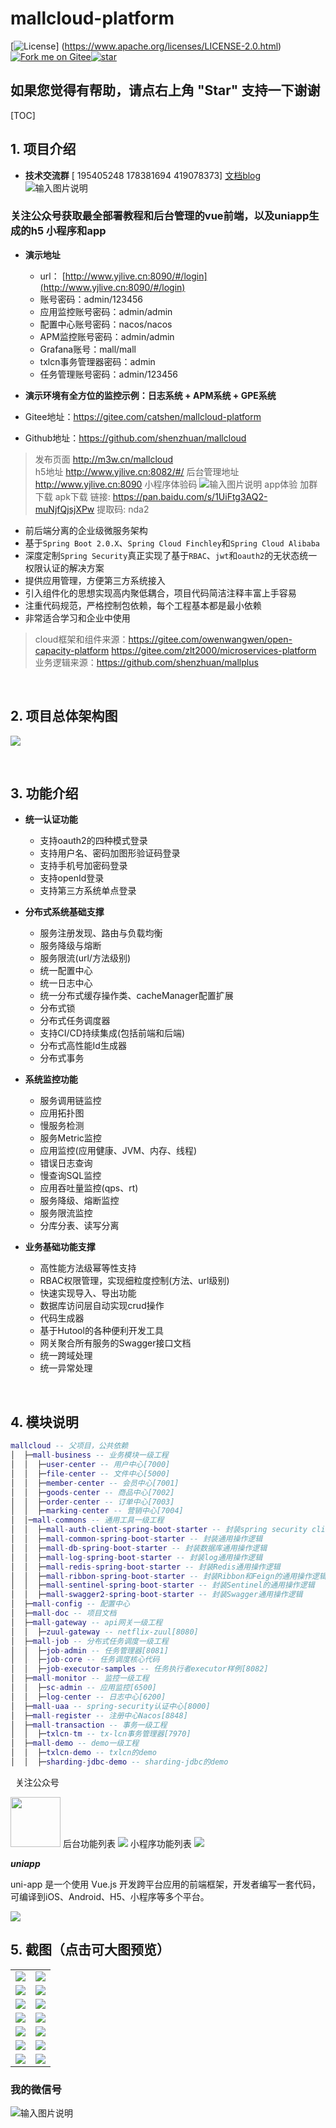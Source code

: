 # mallcloud-platform

[![License](https://img.shields.io/badge/license-Apache%202-4EB1BA.svg)]
(https://www.apache.org/licenses/LICENSE-2.0.html)<a href='https://gitee.com/catshen/mallcloud-platform'><img src='https://gitee.com/catshen/mallcloud-platform/widgets/widget_4.svg' alt='Fork me on Gitee'></img></a><a href='https://gitee.com/catshen/mallcloud-platform/stargazers'><img src='https://gitee.com/catshen/mallcloud-platform/badge/star.svg?theme=dark' alt='star'></img></a>

## 如果您觉得有帮助，请点右上角 "Star" 支持一下谢谢

[TOC]

## 1. 项目介绍

* **技术交流群** [ 195405248 178381694 419078373]
[文档blog]( http://yjlive.cn:8084/#/)
![输入图片说明](https://images.gitee.com/uploads/images/2020/0109/102351_cfd0b0c7_134431.png "屏幕截图.png")
### 关注公众号获取最全部署教程和后台管理的vue前端，以及uniapp生成的h5 小程序和app


* **演示地址**
  * url： [http://www.yjlive.cn:8090/#/login](http://www.yjlive.cn:8090/#/login)
  * 账号密码：admin/123456
  * 应用监控账号密码：admin/admin
  * 配置中心账号密码：nacos/nacos
  * APM监控账号密码：admin/admin
  * Grafana账号：mall/mall
  * txlcn事务管理器密码：admin
  * 任务管理账号密码：admin/123456
* **演示环境有全方位的监控示例：日志系统 + APM系统 + GPE系统**

* Gitee地址：https://gitee.com/catshen/mallcloud-platform
* Github地址：https://github.com/shenzhuan/mallcloud

>   发布页面 http://m3w.cn/mallcloud  
>   h5地址  http://www.yjlive.cn:8082/#/ 
>  后台管理地址 http://www.yjlive.cn:8090 
>  小程序体验码
>  ![输入图片说明](https://images.gitee.com/uploads/images/2019/0621/100856_b901ecef_134431.png "屏幕截图.png")
>  app体验 加群下载
>  apk下载 链接: https://pan.baidu.com/s/1UiFtg3AQ2-muNjfQjsjXPw 提取码: nda2

* 前后端分离的企业级微服务架构
* 基于`Spring Boot 2.0.X`、`Spring Cloud Finchley`和`Spring Cloud Alibaba`
* 深度定制`Spring Security`真正实现了基于`RBAC`、`jwt`和`oauth2`的无状态统一权限认证的解决方案
* 提供应用管理，方便第三方系统接入
* 引入组件化的思想实现高内聚低耦合，项目代码简洁注释丰富上手容易
* 注重代码规范，严格控制包依赖，每个工程基本都是最小依赖
* 非常适合学习和企业中使用
> cloud框架和组件来源：https://gitee.com/owenwangwen/open-capacity-platform
https://gitee.com/zlt2000/microservices-platform
> 业务逻辑来源：https://github.com/shenzhuan/mallplus

&nbsp;

## 2. 项目总体架构图

![](http://processon.com/chart_image/5c7f2ad6e4b02b2ce48d6835.png?_=1554621571250)

&nbsp;

## 3. 功能介绍

* **统一认证功能**
  * 支持oauth2的四种模式登录
  * 支持用户名、密码加图形验证码登录
  * 支持手机号加密码登录
  * 支持openId登录
  * 支持第三方系统单点登录

* **分布式系统基础支撑**
  * 服务注册发现、路由与负载均衡
  * 服务降级与熔断
  * 服务限流(url/方法级别)
  * 统一配置中心
  * 统一日志中心
  * 统一分布式缓存操作类、cacheManager配置扩展
  * 分布式锁
  * 分布式任务调度器
  * 支持CI/CD持续集成(包括前端和后端)
  * 分布式高性能Id生成器
  * 分布式事务
* **系统监控功能**
  * 服务调用链监控
  * 应用拓扑图
  * 慢服务检测
  * 服务Metric监控
  * 应用监控(应用健康、JVM、内存、线程)
  * 错误日志查询
  * 慢查询SQL监控
  * 应用吞吐量监控(qps、rt)
  * 服务降级、熔断监控
  * 服务限流监控
  * 分库分表、读写分离
* **业务基础功能支撑**
  * 高性能方法级幂等性支持
  * RBAC权限管理，实现细粒度控制(方法、url级别)
  * 快速实现导入、导出功能
  * 数据库访问层自动实现crud操作
  * 代码生成器
  * 基于Hutool的各种便利开发工具
  * 网关聚合所有服务的Swagger接口文档
  * 统一跨域处理
  * 统一异常处理

&nbsp;

## 4. 模块说明

```lua
mallcloud -- 父项目，公共依赖
│  ├─mall-business -- 业务模块一级工程
│  │  ├─user-center -- 用户中心[7000]
│  │  ├─file-center -- 文件中心[5000]
│  │  ├─member-center -- 会员中心[7001]
│  │  ├─goods-center -- 商品中心[7002]
│  │  ├─order-center -- 订单中心[7003]
│  │  ├─marking-center -- 营销中心[7004]
│  │─mall-commons -- 通用工具一级工程
│  │  ├─mall-auth-client-spring-boot-starter -- 封装spring security client端的通用操作逻辑
│  │  ├─mall-common-spring-boot-starter -- 封装通用操作逻辑
│  │  ├─mall-db-spring-boot-starter -- 封装数据库通用操作逻辑
│  │  ├─mall-log-spring-boot-starter -- 封装log通用操作逻辑
│  │  ├─mall-redis-spring-boot-starter -- 封装Redis通用操作逻辑
│  │  ├─mall-ribbon-spring-boot-starter -- 封装Ribbon和Feign的通用操作逻辑
│  │  ├─mall-sentinel-spring-boot-starter -- 封装Sentinel的通用操作逻辑
│  │  ├─mall-swagger2-spring-boot-starter -- 封装Swagger通用操作逻辑
│  ├─mall-config -- 配置中心
│  ├─mall-doc -- 项目文档
│  ├─mall-gateway -- api网关一级工程
│  │  ├─zuul-gateway -- netflix-zuul[8080]
│  ├─mall-job -- 分布式任务调度一级工程
│  │  ├─job-admin -- 任务管理器[8081]
│  │  ├─job-core -- 任务调度核心代码
│  │  ├─job-executor-samples -- 任务执行者executor样例[8082]
│  ├─mall-monitor -- 监控一级工程
│  │  ├─sc-admin -- 应用监控[6500]
│  │  ├─log-center -- 日志中心[6200]
│  ├─mall-uaa -- spring-security认证中心[8000]
│  ├─mall-register -- 注册中心Nacos[8848]
│  ├─mall-transaction -- 事务一级工程
│  │  ├─txlcn-tm -- tx-lcn事务管理器[7970]
│  ├─mall-demo -- demo一级工程
│  │  ├─txlcn-demo -- txlcn的demo
│  │  ├─sharding-jdbc-demo -- sharding-jdbc的demo
```

&nbsp;
关注公众号


<img src="https://images.gitee.com/uploads/images/2019/0519/174631_65c2a4e8_134431.png" width="80px" height="80px" />
后台功能列表
<img src="https://images.gitee.com/uploads/images/2019/0519/170418_d276b6b4_134431.png"  />
小程序功能列表
<img src="https://images.gitee.com/uploads/images/2019/0519/170631_20a127ce_134431.png"  />

 **_uniapp_** 

uni-app 是一个使用 Vue.js 开发跨平台应用的前端框架，开发者编写一套代码，可编译到iOS、Android、H5、小程序等多个平台。

<img src="https://images.gitee.com/uploads/images/2019/0528/141610_0b812292_134431.jpeg"/>


## 5. 截图（点击可大图预览）

<table>
	<tr>
        <td><img src="https://images.gitee.com/uploads/images/2019/0227/143436_8e50f9d7_134431.png"/></td>
        <td><img src="https://images.gitee.com/uploads/images/2019/0227/143541_d6e7e8cf_134431.png"/></td>
    </tr>
	<tr>
        <td><img src="https://gitee.com/mall2000/images/raw/master/持续集成2.png"/></td>
        <td><img src="https://images.gitee.com/uploads/images/2019/0227/143730_d774a078_134431.png"/></td>
    </tr>
    <tr>
        <td><img src="https://images.gitee.com/uploads/images/2019/0326/194809_7edfd067_134431.png"/></td>
        <td><img src="https://images.gitee.com/uploads/images/2019/0326/194834_957a6ead_134431.png"/></td>
    </tr>
    <tr>
        <td><img src="https://images.gitee.com/uploads/images/2019/0227/150238_8c31af66_134431.png"/></td>
        <td><img src="https://images.gitee.com/uploads/images/2019/0227/150601_b743e1c6_134431.png"/></td>
    </tr>
    <tr>
        <td><img src="https://images.gitee.com/uploads/images/2019/0227/150636_a8b8ae2f_134431.png"/></td>
        <td><img src="https://gitee.com/mall2000/images/raw/master/慢查询sql.png"/></td>
    </tr>
    <tr>
        <td><img src="https://images.gitee.com/uploads/images/2019/0319/164634_91114b7a_134431.png"/></td>
        <td><img src="https://images.gitee.com/uploads/images/2019/0319/164716_e74cec65_134431.png"/></td>
    </tr>
    <tr>
        <td><img src="https://images.gitee.com/uploads/images/2019/0319/164918_1dd6166b_134431.png"/></td>
        <td><img src="https://images.gitee.com/uploads/images/2019/0319/165033_cd0e118c_134431.png"/></td>
    </tr>
</table>


### 我的微信号

![输入图片说明]([https://images.gitee.com/uploads/images/2020/0109/175349_ce8614db_134431.jpeg](https://images.gitee.com/uploads/images/2020/0109/175349_ce8614db_134431.jpeg) "流逝.jpeg")